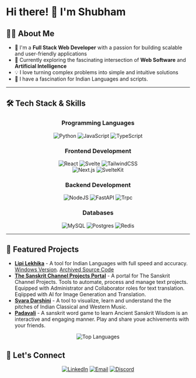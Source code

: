 # Hi there! 👋 I'm **Shubham**

<!-- <div align="center"> -->
  
  <!-- [![Typing SVG](https://readme-typing-svg.herokuapp.com?font=Fira+Code&pause=1000&width=435&lines=Full+Stack+Web+Developer;AI+%26+Web+Software+Enthusiast;Building+Amazing+Digital+Experiences)](https://git.io/typing-svg) -->
  
<!-- ### 🚀 Passionate about creating innovative web solutions and exploring AI technologies -->
  
  <!-- [![LinkedIn](https://img.shields.io/badge/LinkedIn-0077B5?style=for-the-badge&logo=linkedin&logoColor=white)](https://www.linkedin.com/in/shubhattin)
  [![Email](https://img.shields.io/badge/Email-D14836?style=for-the-badge&logo=gmail&logoColor=white)](shubhattin@gmail.com) -->
  
<!-- </div> -->

## 🧑‍💻 About Me

- 🔭 I'm a **Full Stack Web Developer** with a passion for building scalable and user-friendly applications
- 🌱 Currently exploring the fascinating intersection of **Web Software** and **Artificial Intelligence**
- 💡 I love turning complex problems into simple and intuitive solutions
- 🌱 I have a fascination for Indian Languages and scripts.

---

## 🛠️ Tech Stack & Skills

<div align="center">

### Programming Languages

![Python](https://img.shields.io/badge/python-3670A0?style=for-the-badge&logo=python&logoColor=ffdd54)
![JavaScript](https://img.shields.io/badge/javascript-%23323330.svg?style=for-the-badge&logo=javascript&logoColor=%23F7DF1E)
![TypeScript](https://img.shields.io/badge/typescript-%23007ACC.svg?style=for-the-badge&logo=typescript&logoColor=white)

### Frontend Development

![React](https://img.shields.io/badge/react-%2320232a.svg?style=for-the-badge&logo=react&logoColor=%2361DAFB)
![Svelte](https://img.shields.io/badge/svelte-%23f1413d.svg?style=for-the-badge&logo=svelte&logoColor=white)
![TailwindCSS](https://img.shields.io/badge/tailwindcss-%2338B2AC.svg?style=for-the-badge&logo=tailwind-css&logoColor=white)
<br/>
![Next.js](https://img.shields.io/badge/next.js-000000?style=for-the-badge&logo=next.js&logoColor=white)
![SvelteKit](https://img.shields.io/badge/sveltekit-%23f1413d.svg?style=for-the-badge&logo=svelte&logoColor=white)

### Backend Development

![NodeJS](https://img.shields.io/badge/node.js-6DA55F?style=for-the-badge&logo=node.js&logoColor=white)
![FastAPI](https://img.shields.io/badge/FastAPI-005571?style=for-the-badge&logo=fastapi&logoColor=white)
![Trpc](https://img.shields.io/badge/trpc-%23000000.svg?style=for-the-badge&logo=trpc&logoColor=white)

### Databases

![MySQL](https://img.shields.io/badge/mysql-%2300f.svg?style=for-the-badge&logo=mysql&logoColor=white)
![Postgres](https://img.shields.io/badge/postgres-%23316192.svg?style=for-the-badge&logo=postgresql&logoColor=white)
![Redis](https://img.shields.io/badge/redis-%23DD0031.svg?style=for-the-badge&logo=redis&logoColor=white)

</div>

---

## 🌟 Featured Projects

- **[Lipi Lekhika](https://app-lipilekhika.pages.dev/)** - A tool for Indian Languages with full speed and accuracy. [Windows Version](https://sourceforge.net/projects/lipilekhika/). [Archived Source Code](https://github.com/shubhattin/old_lipi_lekhika_archive)
- **[The Sanskrit Channel Projects Portal](https://github.com/shubhattin/thesanskritchannel_projects)** - A portal for The Sanskrit Channel Projects. Tools to automate, process and manage text projects. Equipped with Administrator and Collaborator roles for text translation. Eqiipped with AI for Image Generation and Translation.
- **[Svara Darshini](https://github.com/shubhattin/svara_darshini)** - A tool to visualize, learn and understand the the pitches of Indian Classical and Western Music.
- **[Padavali](https://github.com/shubhattin/padavali)** - A sanskrit word game to learn Ancient Sanskrit Wisdom is an interactive and engaging manner. Play and share youe achivements with your friends.

</div>

<!-- ---

## 📊 GitHub Analytics -->

<div align="center">
  
  <!-- ![GitHub Stats](https://github-readme-stats.vercel.app/api?username=shubhattin&theme=radical&hide_border=false&include_all_commits=false&count_private=false) -->
  
  <!-- ![GitHub Streak](https://github-readme-streak-stats.herokuapp.com/?user=shubhattin&theme=radical&hide_border=false) -->
  
  ![Top Languages](https://github-readme-stats.vercel.app/api/top-langs/?username=shubhattin&theme=radical&hide_border=false&include_all_commits=false&count_private=false&layout=compact&hide=html)

</div>

## 🤝 Let's Connect

<div align="center">

<!-- I'm always open to interesting conversations about technology, collaboration opportunities, or just a friendly chat about coding! -->

[![LinkedIn](https://img.shields.io/badge/LinkedIn-0077B5?style=for-the-badge&logo=linkedin&logoColor=white)](https://www.linkedin.com/in/shubhattin)
[![Email](https://img.shields.io/badge/Email-D14836?style=for-the-badge&logo=gmail&logoColor=white)](shubhattin@gmail.com)
[![Discord](https://img.shields.io/badge/Discord-5865F2?style=for-the-badge&logo=discord&logoColor=white)](https://discord.com/users/shubhattin)
<!-- [![Portfolio](https://img.shields.io/badge/Portfolio-FF5722?style=for-the-badge&logo=todoist&logoColor=white)](https://shubhattin.github.io) -->

</div>
